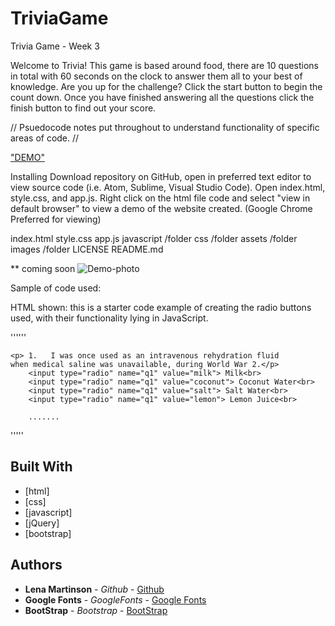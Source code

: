 # TriviaGame
Trivia Game - Week 3

Welcome to Trivia! 
This game is based around food, there are 10 questions in total with 60 seconds on the clock to answer them all to your best of knowledge. Are you up for the challenge? Click the start button to begin the count down. Once you have finished answering all the questions click the finish button to find out your score.



// Psuedocode notes put throughout to understand functionality of specific areas of code. //


<a href="https://blonded.github.io/TriviaGame/" alt="DEMO"> "DEMO" </a>

Installing
Download repository on GitHub, open in preferred text editor to view source code (i.e. Atom, Sublime, Visual Studio Code). Open index.html, style.css, and app.js. Right click on the html file code and select "view in default browser" to view a demo of the website created. (Google Chrome Preferred for viewing)

index.html
style.css
app.js
javascript  /folder
css         /folder
assets      /folder
images      /folder
LICENSE
README.md

** coming soon
<img src="DEMO PHOTO SRC" alt="Demo-photo">

Sample of code used:

HTML shown: this is a starter code example of creating the radio buttons used, with their functionality lying in JavaScript.

''''''
 <form id="trivia-qs" name= "trivia-qs">
        
    <p> 1.   I was once used as an intravenous rehydration fluid when medical saline was unavailable, during World War 2.</p>
        <input type="radio" name="q1" value="milk"> Milk<br>
        <input type="radio" name="q1" value="coconut"> Coconut Water<br>
        <input type="radio" name="q1" value="salt"> Salt Water<br>
        <input type="radio" name="q1" value="lemon"> Lemon Juice<br>

        .......

    

'''''

## Built With

* [html]
* [css]
* [javascript]
* [jQuery]
* [bootstrap]

## Authors

* **Lena Martinson** - *Github* - [Github](https://github.com/Blonded)
* **Google Fonts** - *GoogleFonts* - [Google Fonts](https://fonts.google.com/)
* **BootStrap** - *Bootstrap* - [BootStrap](https://getbootstrap.com/)

